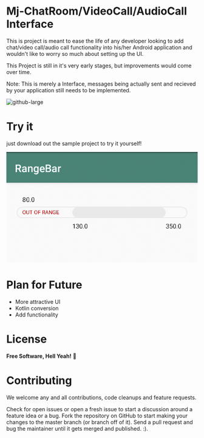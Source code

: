 # Mj-ChatRoom/VideoCall/AudioCall Interface


This is project is meant to ease the life of any developer looking to add chat/video call/audio call functionality into his/her Android application and wouldn't like to worry so much about setting up the UI.

This Project is still in it's very early stages, but improvements would come over time.

Note: This is merely a Interface, messages being actually sent and recieved by your application still needs to be implemented.
  
  ![github-large](https://github.com/m-jayy/ChatRoom-VideoCall-AudioCall-Interface/blob/master/screenshots/header.jpg)

# Try it
  just download out the sample project to try it yourself! 



![github-small](https://github.com/m-jayy/MjRangeBar/blob/master/screenshots/ss2.png)

# Plan for Future

 - More attractive UI
 - Kotlin conversion
 - Add functionality
 

# License

**Free Software, Hell Yeah!** :metal:



# Contributing
  We welcome any and all contributions, code cleanups and feature requests.
  
  Check for open issues or open a fresh issue to start a discussion around a feature idea or a bug.
  Fork the repository on GitHub to start making your changes to the master branch (or branch off of it).
  Send a pull request and bug the maintainer until it gets merged and published. :).

